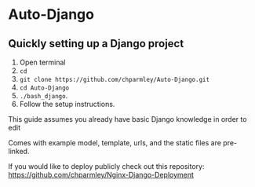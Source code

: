 # Auto-Django

Quickly setting up a Django project
-----------------------------------
1. Open terminal 
2. `cd`
3. `git clone https://github.com/chparmley/Auto-Django.git`
4. `cd Auto-Django`
5. `./bash_django`.
6. Follow the setup instructions.

This guide assumes you already have basic Django knowledge in order to edit

Comes with example model, template, urls, and the static files are pre-linked.

If you would like to deploy publicly check out this repository:
https://github.com/chparmley/Nginx-Django-Deployment
